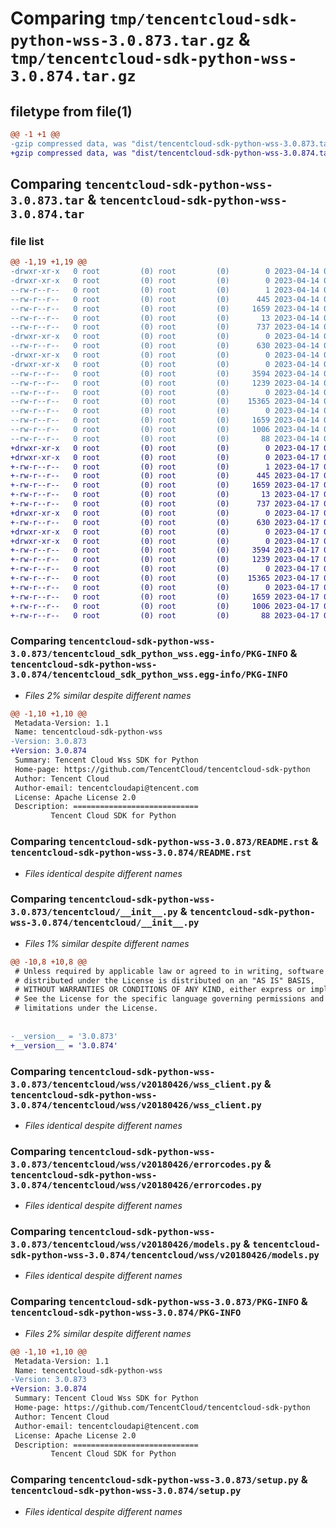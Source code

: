 # Comparing `tmp/tencentcloud-sdk-python-wss-3.0.873.tar.gz` & `tmp/tencentcloud-sdk-python-wss-3.0.874.tar.gz`

## filetype from file(1)

```diff
@@ -1 +1 @@
-gzip compressed data, was "dist/tencentcloud-sdk-python-wss-3.0.873.tar", last modified: Fri Apr 14 01:02:43 2023, max compression
+gzip compressed data, was "dist/tencentcloud-sdk-python-wss-3.0.874.tar", last modified: Mon Apr 17 00:54:54 2023, max compression
```

## Comparing `tencentcloud-sdk-python-wss-3.0.873.tar` & `tencentcloud-sdk-python-wss-3.0.874.tar`

### file list

```diff
@@ -1,19 +1,19 @@
-drwxr-xr-x   0 root         (0) root         (0)        0 2023-04-14 01:02:43.000000 tencentcloud-sdk-python-wss-3.0.873/
-drwxr-xr-x   0 root         (0) root         (0)        0 2023-04-14 01:02:43.000000 tencentcloud-sdk-python-wss-3.0.873/tencentcloud_sdk_python_wss.egg-info/
--rw-r--r--   0 root         (0) root         (0)        1 2023-04-14 01:02:43.000000 tencentcloud-sdk-python-wss-3.0.873/tencentcloud_sdk_python_wss.egg-info/dependency_links.txt
--rw-r--r--   0 root         (0) root         (0)      445 2023-04-14 01:02:43.000000 tencentcloud-sdk-python-wss-3.0.873/tencentcloud_sdk_python_wss.egg-info/SOURCES.txt
--rw-r--r--   0 root         (0) root         (0)     1659 2023-04-14 01:02:43.000000 tencentcloud-sdk-python-wss-3.0.873/tencentcloud_sdk_python_wss.egg-info/PKG-INFO
--rw-r--r--   0 root         (0) root         (0)       13 2023-04-14 01:02:43.000000 tencentcloud-sdk-python-wss-3.0.873/tencentcloud_sdk_python_wss.egg-info/top_level.txt
--rw-r--r--   0 root         (0) root         (0)      737 2023-04-14 01:02:43.000000 tencentcloud-sdk-python-wss-3.0.873/README.rst
-drwxr-xr-x   0 root         (0) root         (0)        0 2023-04-14 01:02:43.000000 tencentcloud-sdk-python-wss-3.0.873/tencentcloud/
--rw-r--r--   0 root         (0) root         (0)      630 2023-04-14 01:02:43.000000 tencentcloud-sdk-python-wss-3.0.873/tencentcloud/__init__.py
-drwxr-xr-x   0 root         (0) root         (0)        0 2023-04-14 01:02:43.000000 tencentcloud-sdk-python-wss-3.0.873/tencentcloud/wss/
-drwxr-xr-x   0 root         (0) root         (0)        0 2023-04-14 01:02:43.000000 tencentcloud-sdk-python-wss-3.0.873/tencentcloud/wss/v20180426/
--rw-r--r--   0 root         (0) root         (0)     3594 2023-04-14 01:02:43.000000 tencentcloud-sdk-python-wss-3.0.873/tencentcloud/wss/v20180426/wss_client.py
--rw-r--r--   0 root         (0) root         (0)     1239 2023-04-14 01:02:43.000000 tencentcloud-sdk-python-wss-3.0.873/tencentcloud/wss/v20180426/errorcodes.py
--rw-r--r--   0 root         (0) root         (0)        0 2023-04-14 01:02:43.000000 tencentcloud-sdk-python-wss-3.0.873/tencentcloud/wss/v20180426/__init__.py
--rw-r--r--   0 root         (0) root         (0)    15365 2023-04-14 01:02:43.000000 tencentcloud-sdk-python-wss-3.0.873/tencentcloud/wss/v20180426/models.py
--rw-r--r--   0 root         (0) root         (0)        0 2023-04-14 01:02:43.000000 tencentcloud-sdk-python-wss-3.0.873/tencentcloud/wss/__init__.py
--rw-r--r--   0 root         (0) root         (0)     1659 2023-04-14 01:02:43.000000 tencentcloud-sdk-python-wss-3.0.873/PKG-INFO
--rw-r--r--   0 root         (0) root         (0)     1006 2023-04-14 01:02:43.000000 tencentcloud-sdk-python-wss-3.0.873/setup.py
--rw-r--r--   0 root         (0) root         (0)       88 2023-04-14 01:02:43.000000 tencentcloud-sdk-python-wss-3.0.873/setup.cfg
+drwxr-xr-x   0 root         (0) root         (0)        0 2023-04-17 00:54:54.000000 tencentcloud-sdk-python-wss-3.0.874/
+drwxr-xr-x   0 root         (0) root         (0)        0 2023-04-17 00:54:54.000000 tencentcloud-sdk-python-wss-3.0.874/tencentcloud_sdk_python_wss.egg-info/
+-rw-r--r--   0 root         (0) root         (0)        1 2023-04-17 00:54:54.000000 tencentcloud-sdk-python-wss-3.0.874/tencentcloud_sdk_python_wss.egg-info/dependency_links.txt
+-rw-r--r--   0 root         (0) root         (0)      445 2023-04-17 00:54:54.000000 tencentcloud-sdk-python-wss-3.0.874/tencentcloud_sdk_python_wss.egg-info/SOURCES.txt
+-rw-r--r--   0 root         (0) root         (0)     1659 2023-04-17 00:54:54.000000 tencentcloud-sdk-python-wss-3.0.874/tencentcloud_sdk_python_wss.egg-info/PKG-INFO
+-rw-r--r--   0 root         (0) root         (0)       13 2023-04-17 00:54:54.000000 tencentcloud-sdk-python-wss-3.0.874/tencentcloud_sdk_python_wss.egg-info/top_level.txt
+-rw-r--r--   0 root         (0) root         (0)      737 2023-04-17 00:54:54.000000 tencentcloud-sdk-python-wss-3.0.874/README.rst
+drwxr-xr-x   0 root         (0) root         (0)        0 2023-04-17 00:54:54.000000 tencentcloud-sdk-python-wss-3.0.874/tencentcloud/
+-rw-r--r--   0 root         (0) root         (0)      630 2023-04-17 00:54:54.000000 tencentcloud-sdk-python-wss-3.0.874/tencentcloud/__init__.py
+drwxr-xr-x   0 root         (0) root         (0)        0 2023-04-17 00:54:54.000000 tencentcloud-sdk-python-wss-3.0.874/tencentcloud/wss/
+drwxr-xr-x   0 root         (0) root         (0)        0 2023-04-17 00:54:54.000000 tencentcloud-sdk-python-wss-3.0.874/tencentcloud/wss/v20180426/
+-rw-r--r--   0 root         (0) root         (0)     3594 2023-04-17 00:54:54.000000 tencentcloud-sdk-python-wss-3.0.874/tencentcloud/wss/v20180426/wss_client.py
+-rw-r--r--   0 root         (0) root         (0)     1239 2023-04-17 00:54:54.000000 tencentcloud-sdk-python-wss-3.0.874/tencentcloud/wss/v20180426/errorcodes.py
+-rw-r--r--   0 root         (0) root         (0)        0 2023-04-17 00:54:54.000000 tencentcloud-sdk-python-wss-3.0.874/tencentcloud/wss/v20180426/__init__.py
+-rw-r--r--   0 root         (0) root         (0)    15365 2023-04-17 00:54:54.000000 tencentcloud-sdk-python-wss-3.0.874/tencentcloud/wss/v20180426/models.py
+-rw-r--r--   0 root         (0) root         (0)        0 2023-04-17 00:54:54.000000 tencentcloud-sdk-python-wss-3.0.874/tencentcloud/wss/__init__.py
+-rw-r--r--   0 root         (0) root         (0)     1659 2023-04-17 00:54:54.000000 tencentcloud-sdk-python-wss-3.0.874/PKG-INFO
+-rw-r--r--   0 root         (0) root         (0)     1006 2023-04-17 00:54:54.000000 tencentcloud-sdk-python-wss-3.0.874/setup.py
+-rw-r--r--   0 root         (0) root         (0)       88 2023-04-17 00:54:54.000000 tencentcloud-sdk-python-wss-3.0.874/setup.cfg
```

### Comparing `tencentcloud-sdk-python-wss-3.0.873/tencentcloud_sdk_python_wss.egg-info/PKG-INFO` & `tencentcloud-sdk-python-wss-3.0.874/tencentcloud_sdk_python_wss.egg-info/PKG-INFO`

 * *Files 2% similar despite different names*

```diff
@@ -1,10 +1,10 @@
 Metadata-Version: 1.1
 Name: tencentcloud-sdk-python-wss
-Version: 3.0.873
+Version: 3.0.874
 Summary: Tencent Cloud Wss SDK for Python
 Home-page: https://github.com/TencentCloud/tencentcloud-sdk-python
 Author: Tencent Cloud
 Author-email: tencentcloudapi@tencent.com
 License: Apache License 2.0
 Description: ============================
         Tencent Cloud SDK for Python
```

### Comparing `tencentcloud-sdk-python-wss-3.0.873/README.rst` & `tencentcloud-sdk-python-wss-3.0.874/README.rst`

 * *Files identical despite different names*

### Comparing `tencentcloud-sdk-python-wss-3.0.873/tencentcloud/__init__.py` & `tencentcloud-sdk-python-wss-3.0.874/tencentcloud/__init__.py`

 * *Files 1% similar despite different names*

```diff
@@ -10,8 +10,8 @@
 # Unless required by applicable law or agreed to in writing, software
 # distributed under the License is distributed on an "AS IS" BASIS,
 # WITHOUT WARRANTIES OR CONDITIONS OF ANY KIND, either express or implied.
 # See the License for the specific language governing permissions and
 # limitations under the License.
 
 
-__version__ = '3.0.873'
+__version__ = '3.0.874'
```

### Comparing `tencentcloud-sdk-python-wss-3.0.873/tencentcloud/wss/v20180426/wss_client.py` & `tencentcloud-sdk-python-wss-3.0.874/tencentcloud/wss/v20180426/wss_client.py`

 * *Files identical despite different names*

### Comparing `tencentcloud-sdk-python-wss-3.0.873/tencentcloud/wss/v20180426/errorcodes.py` & `tencentcloud-sdk-python-wss-3.0.874/tencentcloud/wss/v20180426/errorcodes.py`

 * *Files identical despite different names*

### Comparing `tencentcloud-sdk-python-wss-3.0.873/tencentcloud/wss/v20180426/models.py` & `tencentcloud-sdk-python-wss-3.0.874/tencentcloud/wss/v20180426/models.py`

 * *Files identical despite different names*

### Comparing `tencentcloud-sdk-python-wss-3.0.873/PKG-INFO` & `tencentcloud-sdk-python-wss-3.0.874/PKG-INFO`

 * *Files 2% similar despite different names*

```diff
@@ -1,10 +1,10 @@
 Metadata-Version: 1.1
 Name: tencentcloud-sdk-python-wss
-Version: 3.0.873
+Version: 3.0.874
 Summary: Tencent Cloud Wss SDK for Python
 Home-page: https://github.com/TencentCloud/tencentcloud-sdk-python
 Author: Tencent Cloud
 Author-email: tencentcloudapi@tencent.com
 License: Apache License 2.0
 Description: ============================
         Tencent Cloud SDK for Python
```

### Comparing `tencentcloud-sdk-python-wss-3.0.873/setup.py` & `tencentcloud-sdk-python-wss-3.0.874/setup.py`

 * *Files identical despite different names*

